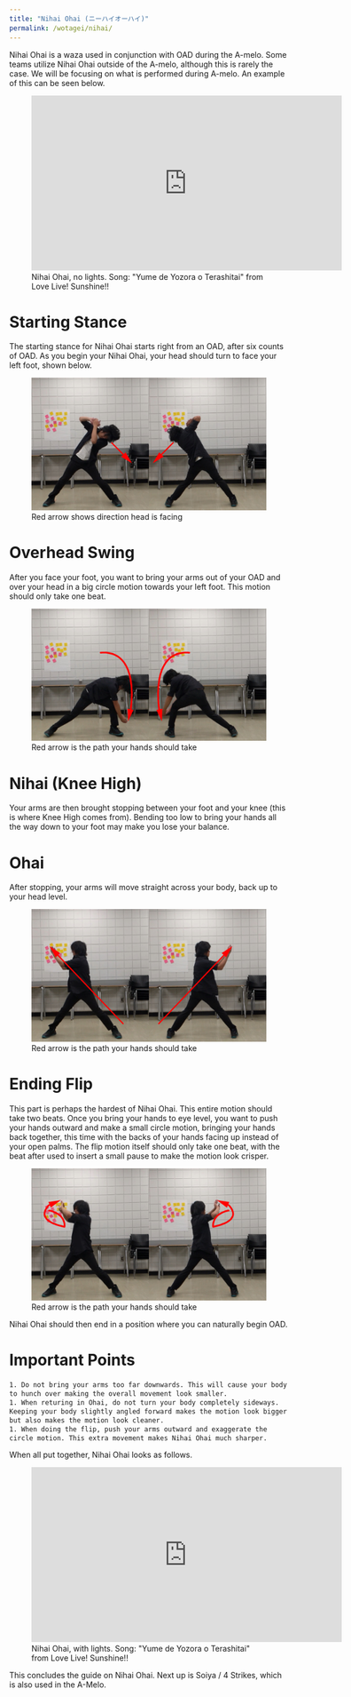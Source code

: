 ```yaml
---
title: "Nihai Ohai (ニーハイオーハイ)"
permalink: /wotagei/nihai/
---
```


Nihai Ohai is a waza used in conjunction with OAD during the A-melo. 
Some teams utilize Nihai Ohai outside of the A-melo, although this is rarely the case.
We will be focusing on what is performed during A-melo.
An example of this can be seen below.

<figure>
<iframe width="560" height="315" src="https://www.youtube.com/embed/rEZrSFxTDbQ" frameborder="0" allow="accelerometer; autoplay; encrypted-media; gyroscope; picture-in-picture" allowfullscreen></iframe>
<figcaption> Nihai Ohai, no lights. Song: "Yume de Yozora o Terashitai" from Love Live! Sunshine!! </figcaption>
</figure>

# Starting Stance

The starting stance for Nihai Ohai starts right from an OAD, after six counts of OAD.
As you begin your Nihai Ohai, your head should turn to face your left foot, shown below. 

<figure>
<img src="/assets/wotagei/NihaiStart.png">
<figcaption>Red arrow shows direction head is facing</figcaption>
</figure>


# Overhead Swing
After you face your foot, you want to bring your arms out of your OAD and over your head in a big circle motion towards your left foot. 
This motion should only take one beat.

<figure>
<img src="/assets/wotagei/Nihai02.png">
<figcaption>Red arrow is the path your hands should take</figcaption>
</figure>

# Nihai (Knee High) 
Your arms are then brought stopping between your foot and your knee (this is where Knee High comes from).
Bending too low to bring your hands all the way down to your foot may make you lose your balance.

# Ohai 
After stopping, your arms will move straight across your body, back up to your head level.

<figure>
<img src="/assets/wotagei/Nihai23.png">
<figcaption>Red arrow is the path your hands should take</figcaption>
</figure>

# Ending Flip
This part is perhaps the hardest of Nihai Ohai. 
This entire motion should take two beats. 
Once you bring your hands to eye level, you want to push your hands outward and make a small circle motion, bringing your hands back together, this time with the backs of your hands facing up instead of your open palms. 
The flip motion itself should only take one beat, with the beat after used to insert a small pause to make the motion look crisper. 

<figure>
<img src="/assets/wotagei/NihaiFlip.png">
<figcaption>Red arrow is the path your hands should take</figcaption>
</figure>

Nihai Ohai should then end in a position where you can naturally begin OAD.

# Important Points
    1. Do not bring your arms too far downwards. This will cause your body to hunch over making the overall movement look smaller.
    1. When returing in Ohai, do not turn your body completely sideways. Keeping your body slightly angled forward makes the motion look bigger but also makes the motion look cleaner.
    1. When doing the flip, push your arms outward and exaggerate the circle motion. This extra movement makes Nihai Ohai much sharper.

When all put together, Nihai Ohai looks as follows.

<figure>
<iframe width="560" height="315" src="https://www.youtube.com/embed/4gWbMiwtl7E" frameborder="0" allow="accelerometer; autoplay; encrypted-media; gyroscope; picture-in-picture" allowfullscreen></iframe>
<figcaption>Nihai Ohai, with lights. Song: "Yume de Yozora o Terashitai" from Love Live! Sunshine!!</figcaption>
</figure>

This concludes the guide on Nihai Ohai.
Next up is Soiya / 4 Strikes, which is also used in the A-Melo.
